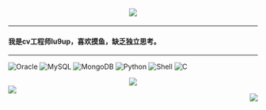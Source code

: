 <h1 align="center">
	<img src="https://readme-typing-svg.herokuapp.com/?lines=Hello!&center=true&size=35">	
</h1>

***
#### 我是cv工程师lu9up，喜欢摸鱼，缺乏独立思考。
***




<img alt="Oracle" src="https://img.shields.io/badge/-Oracle-CB3837?style=flat-square&logo=oracle&logoColor=white" /> <img alt="MySQL" src="https://img.shields.io/badge/-MySQL-0021F5?style=flat-square&logo=mysql&logoColor=blue&color=white" /> 
<img alt="MongoDB" src="https://img.shields.io/badge/-MongoDB-13aa52?style=flat-square&logo=mongodb&logoColor=white" /> <img alt="Python" src="https://img.shields.io/badge/-Python-FADC6A?style=flat-square&logo=python" />
<img alt="Shell" src="https://img.shields.io/badge/-Shell-000000?style=style=flat-square&logo=gnu-bash&logoColor=white" /> <img alt="C" src="https://img.shields.io/badge/-C/C++-DAE8FC?style=flat-square&logo=c" />

<div align="center"> <img src="https://github-readme-activity-graph.vercel.app/graph?username=lpeiyi&theme=xcode" /> </div>

<div align="left"> <img src="https://github-readme-streak-stats.herokuapp.com/?user=lpeiyi" /> </div>

<div align="right"> <img src="https://github-readme-stats.vercel.app/api?username=lpeiyi&show_icons=true&theme=transparent" /> </div>
